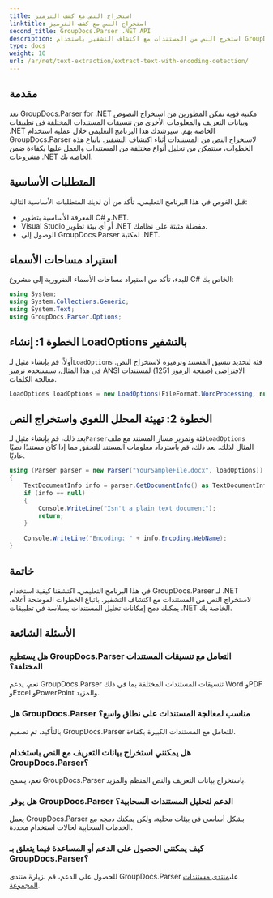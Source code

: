 ```yaml
---
title: استخراج النص مع كشف الترميز
linktitle: استخراج النص مع كشف الترميز
second_title: GroupDocs.Parser .NET API
description: استخرج النص من المستندات مع اكتشاف التشفير باستخدام GroupDocs.Parser لـ .NET. تحليل التنسيقات المختلفة بكفاءة في تطبيقات .NET الخاصة بك.
type: docs
weight: 10
url: /ar/net/text-extraction/extract-text-with-encoding-detection/
---
```

## مقدمة
تعد GroupDocs.Parser for .NET مكتبة قوية تمكن المطورين من استخراج النصوص وبيانات التعريف والمعلومات الأخرى من تنسيقات المستندات المختلفة في تطبيقات .NET الخاصة بهم. سيرشدك هذا البرنامج التعليمي خلال عملية استخدام GroupDocs.Parser لاستخراج النص من المستندات أثناء اكتشاف التشفير. باتباع هذه الخطوات، ستتمكن من تحليل أنواع مختلفة من المستندات والعمل عليها بكفاءة ضمن مشروعات .NET الخاصة بك.
## المتطلبات الأساسية
قبل الغوص في هذا البرنامج التعليمي، تأكد من أن لديك المتطلبات الأساسية التالية:
- المعرفة الأساسية بتطوير C# و.NET.
- Visual Studio أو أي بيئة تطوير .NET مفضلة مثبتة على نظامك.
- الوصول إلى GroupDocs.Parser لمكتبة .NET.

## استيراد مساحات الأسماء
للبدء، تأكد من استيراد مساحات الأسماء الضرورية إلى مشروع C# الخاص بك:
```csharp
using System;
using System.Collections.Generic;
using System.Text;
using GroupDocs.Parser.Options;
```
## الخطوة 1: إنشاء LoadOptions بالتشفير
 أولاً، قم بإنشاء مثيل لـ`LoadOptions` فئة لتحديد تنسيق المستند وترميزه لاستخراج النص. في هذا المثال، سنستخدم ترميز ANSI الافتراضي (صفحة الرموز 1251) لمستندات معالجة الكلمات.
```csharp
LoadOptions loadOptions = new LoadOptions(FileFormat.WordProcessing, null, null, Encoding.GetEncoding(1251));
```
## الخطوة 2: تهيئة المحلل اللغوي واستخراج النص
 بعد ذلك، قم بإنشاء مثيل لـ`Parser`فئة وتمرير مسار المستند مع ملف`LoadOptions` المثال لذلك. بعد ذلك، قم باسترداد معلومات المستند للتحقق مما إذا كان مستندًا نصيًا عاديًا.
```csharp
using (Parser parser = new Parser("YourSampleFile.docx", loadOptions))
{
    TextDocumentInfo info = parser.GetDocumentInfo() as TextDocumentInfo;
    if (info == null)
    {
        Console.WriteLine("Isn't a plain text document");
        return;
    }
    
    Console.WriteLine("Encoding: " + info.Encoding.WebName);
}
```

## خاتمة
في هذا البرنامج التعليمي، اكتشفنا كيفية استخدام GroupDocs.Parser لـ .NET لاستخراج النص من المستندات مع اكتشاف التشفير. باتباع الخطوات الموضحة أعلاه، يمكنك دمج إمكانات تحليل المستندات بسلاسة في تطبيقات .NET الخاصة بك.

## الأسئلة الشائعة
### هل يستطيع GroupDocs.Parser التعامل مع تنسيقات المستندات المختلفة؟
نعم، يدعم GroupDocs.Parser تنسيقات المستندات المختلفة بما في ذلك Word وPDF وExcel وPowerPoint والمزيد.
### هل GroupDocs.Parser مناسب لمعالجة المستندات على نطاق واسع؟
بالتأكيد، تم تصميم GroupDocs.Parser للتعامل مع المستندات الكبيرة بكفاءة.
### هل يمكنني استخراج بيانات التعريف مع النص باستخدام GroupDocs.Parser؟
نعم، يسمح GroupDocs.Parser باستخراج بيانات التعريف والنص المنظم والمزيد.
### هل يوفر GroupDocs.Parser الدعم لتحليل المستندات السحابية؟
يعمل GroupDocs.Parser بشكل أساسي في بيئات محلية، ولكن يمكنك دمجه مع الخدمات السحابية لحالات استخدام محددة.
### كيف يمكنني الحصول على الدعم أو المساعدة فيما يتعلق بـ GroupDocs.Parser؟
للحصول على الدعم، قم بزيارة منتدى GroupDocs.Parser على[منتدى مستندات المجموعة](https://forum.groupdocs.com/c/parser/17).
